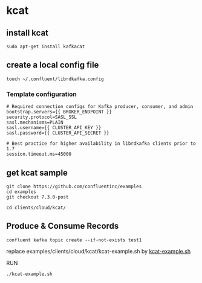 # kcat

## install kcat 

```
sudo apt-get install kafkacat
```


## create a local config file

```
touch ~/.confluent/librdkafka.config
```

### Template configuration
```
# Required connection configs for Kafka producer, consumer, and admin
bootstrap.servers={{ BROKER_ENDPOINT }}
security.protocol=SASL_SSL
sasl.mechanisms=PLAIN
sasl.username={{ CLUSTER_API_KEY }}
sasl.password={{ CLUSTER_API_SECRET }}

# Best practice for higher availability in librdkafka clients prior to 1.7
session.timeout.ms=45000
```


## get kcat sample 

```
git clone https://github.com/confluentinc/examples
cd examples
git checkout 7.3.0-post
```

```
cd clients/cloud/kcat/
```


## Produce & Consume Records 

```
confluent kafka topic create --if-not-exists test1
```


replace examples/clients/cloud/kcat/kcat-example.sh by [kcat-example.sh](kcat-example.sh)


RUN 

```
./kcat-example.sh
```


